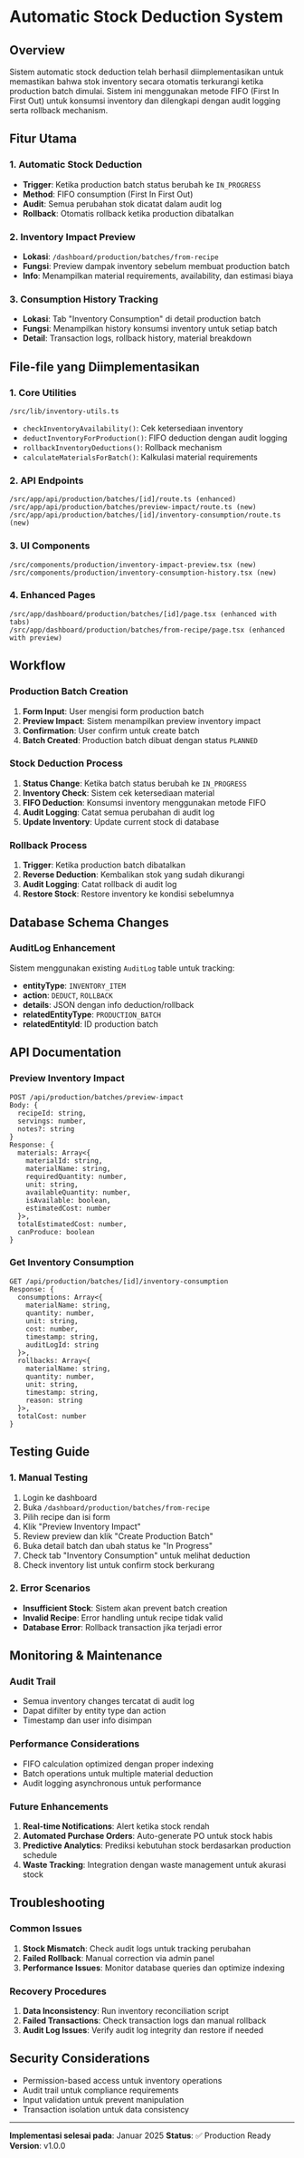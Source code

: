 # Automatic Stock Deduction System

## Overview
Sistem automatic stock deduction telah berhasil diimplementasikan untuk memastikan bahwa stok inventory secara otomatis terkurangi ketika production batch dimulai. Sistem ini menggunakan metode FIFO (First In First Out) untuk konsumsi inventory dan dilengkapi dengan audit logging serta rollback mechanism.

## Fitur Utama

### 1. Automatic Stock Deduction
- **Trigger**: Ketika production batch status berubah ke `IN_PROGRESS`
- **Method**: FIFO consumption (First In First Out)
- **Audit**: Semua perubahan stok dicatat dalam audit log
- **Rollback**: Otomatis rollback ketika production dibatalkan

### 2. Inventory Impact Preview
- **Lokasi**: `/dashboard/production/batches/from-recipe`
- **Fungsi**: Preview dampak inventory sebelum membuat production batch
- **Info**: Menampilkan material requirements, availability, dan estimasi biaya

### 3. Consumption History Tracking
- **Lokasi**: Tab "Inventory Consumption" di detail production batch
- **Fungsi**: Menampilkan history konsumsi inventory untuk setiap batch
- **Detail**: Transaction logs, rollback history, material breakdown

## File-file yang Diimplementasikan

### 1. Core Utilities
```
/src/lib/inventory-utils.ts
```
- `checkInventoryAvailability()`: Cek ketersediaan inventory
- `deductInventoryForProduction()`: FIFO deduction dengan audit logging
- `rollbackInventoryDeductions()`: Rollback mechanism
- `calculateMaterialsForBatch()`: Kalkulasi material requirements

### 2. API Endpoints
```
/src/app/api/production/batches/[id]/route.ts (enhanced)
/src/app/api/production/batches/preview-impact/route.ts (new)
/src/app/api/production/batches/[id]/inventory-consumption/route.ts (new)
```

### 3. UI Components
```
/src/components/production/inventory-impact-preview.tsx (new)
/src/components/production/inventory-consumption-history.tsx (new)
```

### 4. Enhanced Pages
```
/src/app/dashboard/production/batches/[id]/page.tsx (enhanced with tabs)
/src/app/dashboard/production/batches/from-recipe/page.tsx (enhanced with preview)
```

## Workflow

### Production Batch Creation
1. **Form Input**: User mengisi form production batch
2. **Preview Impact**: Sistem menampilkan preview inventory impact
3. **Confirmation**: User confirm untuk create batch
4. **Batch Created**: Production batch dibuat dengan status `PLANNED`

### Stock Deduction Process
1. **Status Change**: Ketika batch status berubah ke `IN_PROGRESS`
2. **Inventory Check**: Sistem cek ketersediaan material
3. **FIFO Deduction**: Konsumsi inventory menggunakan metode FIFO
4. **Audit Logging**: Catat semua perubahan di audit log
5. **Update Inventory**: Update current stock di database

### Rollback Process
1. **Trigger**: Ketika production batch dibatalkan
2. **Reverse Deduction**: Kembalikan stok yang sudah dikurangi
3. **Audit Logging**: Catat rollback di audit log
4. **Restore Stock**: Restore inventory ke kondisi sebelumnya

## Database Schema Changes

### AuditLog Enhancement
Sistem menggunakan existing `AuditLog` table untuk tracking:
- **entityType**: `INVENTORY_ITEM`
- **action**: `DEDUCT`, `ROLLBACK`
- **details**: JSON dengan info deduction/rollback
- **relatedEntityType**: `PRODUCTION_BATCH`
- **relatedEntityId**: ID production batch

## API Documentation

### Preview Inventory Impact
```
POST /api/production/batches/preview-impact
Body: {
  recipeId: string,
  servings: number,
  notes?: string
}
Response: {
  materials: Array<{
    materialId: string,
    materialName: string,
    requiredQuantity: number,
    unit: string,
    availableQuantity: number,
    isAvailable: boolean,
    estimatedCost: number
  }>,
  totalEstimatedCost: number,
  canProduce: boolean
}
```

### Get Inventory Consumption
```
GET /api/production/batches/[id]/inventory-consumption
Response: {
  consumptions: Array<{
    materialName: string,
    quantity: number,
    unit: string,
    cost: number,
    timestamp: string,
    auditLogId: string
  }>,
  rollbacks: Array<{
    materialName: string,
    quantity: number,
    unit: string,
    timestamp: string,
    reason: string
  }>,
  totalCost: number
}
```

## Testing Guide

### 1. Manual Testing
1. Login ke dashboard
2. Buka `/dashboard/production/batches/from-recipe`
3. Pilih recipe dan isi form
4. Klik "Preview Inventory Impact"
5. Review preview dan klik "Create Production Batch"
6. Buka detail batch dan ubah status ke "In Progress"
7. Check tab "Inventory Consumption" untuk melihat deduction
8. Check inventory list untuk confirm stock berkurang

### 2. Error Scenarios
- **Insufficient Stock**: Sistem akan prevent batch creation
- **Invalid Recipe**: Error handling untuk recipe tidak valid
- **Database Error**: Rollback transaction jika terjadi error

## Monitoring & Maintenance

### Audit Trail
- Semua inventory changes tercatat di audit log
- Dapat difilter by entity type dan action
- Timestamp dan user info disimpan

### Performance Considerations
- FIFO calculation optimized dengan proper indexing
- Batch operations untuk multiple material deduction
- Audit logging asynchronous untuk performance

### Future Enhancements
1. **Real-time Notifications**: Alert ketika stock rendah
2. **Automated Purchase Orders**: Auto-generate PO untuk stock habis
3. **Predictive Analytics**: Prediksi kebutuhan stock berdasarkan production schedule
4. **Waste Tracking**: Integration dengan waste management untuk akurasi stock

## Troubleshooting

### Common Issues
1. **Stock Mismatch**: Check audit logs untuk tracking perubahan
2. **Failed Rollback**: Manual correction via admin panel
3. **Performance Issues**: Monitor database queries dan optimize indexing

### Recovery Procedures
1. **Data Inconsistency**: Run inventory reconciliation script
2. **Failed Transactions**: Check transaction logs dan manual rollback
3. **Audit Log Issues**: Verify audit log integrity dan restore if needed

## Security Considerations
- Permission-based access untuk inventory operations
- Audit trail untuk compliance requirements
- Input validation untuk prevent manipulation
- Transaction isolation untuk data consistency

---

**Implementasi selesai pada**: Januar 2025
**Status**: ✅ Production Ready
**Version**: v1.0.0
